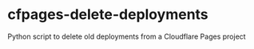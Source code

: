 # cfpages-delete-deployments
 Python script to delete old deployments from a Cloudflare Pages project
